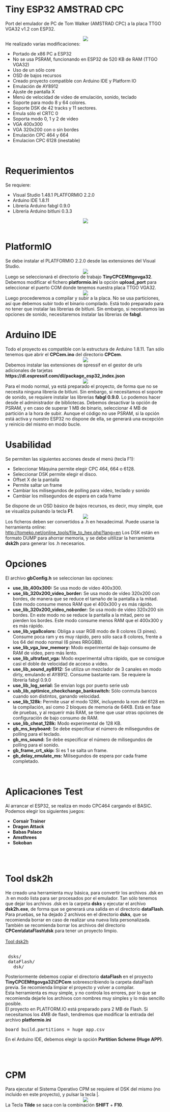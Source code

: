 
# Tiny ESP32 AMSTRAD CPC
Port del emulador de PC de Tom Walker (AMSTRAD CPC) a la placa TTGO VGA32 v1.2 con ESP32.
<br>
<center><img src='https://raw.githubusercontent.com/rpsubc8/ESP32TinyCPC/main/preview/previewCPC464.gif'></center>
He realizado varias modificaciones:
<ul>
 <li>Portado de x86 PC a ESP32</li>
 <li>No se usa PSRAM, funcionando en ESP32 de 520 KB de RAM (TTGO VGA32)</li> 
 <li>Uso de un sólo core</li>
 <li>OSD de bajos recursos</li>
 <li>Creado proyecto compatible con Arduino IDE y Platform IO</li>
 <li>Emulación de AY8912</li>
 <li>Ajuste de pantalla X</li>
 <li>Menú de velocidad de video de emulación, sonido, teclado</li>
 <li>Soporte para modo 8 y 64 colores.</li>
 <li>Soporte DSK de 42 tracks y 11 sectores.</li>
 <li>Emula sólo el CRTC 0</li>
 <li>Soporta modo 0, 1 y 2 de video</li>
 <li>VGA 400x300</li>
 <li>VGA 320x200 con o sin bordes</li>
 <li>Emulación CPC 464 y 664</li>
 <li>Emulacion CPC 6128 (inestable)</li>
</ul> 
  
<br>
<h1>Requerimientos</h1>
Se requiere:
 <ul>
  <li>Visual Studio 1.48.1 PLATFORMIO 2.2.0</li>
  <li>Arduino IDE 1.8.11</li>
  <li>Librería Arduino fabgl 0.9.0</li>
  <li>Librería Arduino bitluni 0.3.3</li>
 </ul>
<center><img src='https://raw.githubusercontent.com/rpsubc8/ESP32TinyCPC/main/preview/ttgovga32v12.jpg'></center> 
<br>
 
 
<h1>PlatformIO</h1>
Se debe instalar el PLATFORMIO 2.2.0 desde las extensiones del Visual Studio.
<center><img src='https://raw.githubusercontent.com/rpsubc8/ESP32TinyCPC/main/preview/previewPlatformIOinstall.gif'></center>
Luego se seleccionará el directorio de trabajo <b>TinyCPCEMttgovga32</b>.
Debemos modificar el fichero <b>platformio.ini</b> la opción <b>upload_port</b> para seleccionar el puerto COM donde tenemos nuestra placa TTGO VGA32.
<center><img src='https://raw.githubusercontent.com/rpsubc8/ESP32TinyCPC/main/preview/previewPlatformIO.gif'></center>
Luego procederemos a compilar y subir a la placa. No se usa particiones, así que debemos subir todo el binario compilado.
Está todo preparado para no tener que instalar las librerias de bitluni. Sin embargo, si necesitamos las opciones de sonido, necesitaremos instalar las librerias de <b>fabgl</b>.


<br>
<h1>Arduino IDE</h1>
Todo el proyecto es compatible con la estructura de Arduino 1.8.11.
Tan sólo tenemos que abrir el <b>CPCem.ino</b> del directorio <b>CPCem</b>.
<center><img src='https://raw.githubusercontent.com/rpsubc8/ESP32TinyCPC/main/preview/previewArduinoIDEpreferences.gif'></center>
Debemos instalar las extensiones de spressif en el gestor de urls adicionales de tarjetas <b>https://dl.espressif.com/dl/package_esp32_index.json</b>
<center><img src='https://raw.githubusercontent.com/rpsubc8/ESP32TinyCPC/main/preview/previewArduinoIDElibrary.gif'></center>
Para el modo normal, ya está preparado el proyecto, de forma que no se necesita ninguna librería de bitluni. Sin embargo, si necesitamos el soporte de sonido, se requiere instalar las librerias <b>fabgl 0.9.0</b>.
Lo podemos hacer desde el administrador de bibliotecas.
Debemos desactivar la opción de PSRAM, y en caso de superar 1 MB de binario, seleccionar 4 MB de partición a la hora de subir. Aunque el código no use PSRAM, si la opción está activa y nuestro ESP32 no dispone de ella, se generará una excepción y reinicio del mismo en modo bucle.



<br>
<h1>Usabilidad</h1>
Se permiten las siguientes acciones desde el menú (tecla F1):
 <ul>
  <li>Seleccionar Máquina permite elegir CPC 464, 664 o 6128.</li>  
  <li>Seleccionar DSK permite elegir el disco.</li>
  <li>Offset X de la pantalla</li>
  <li>Permite saltar un frame</li>
  <li>Cambiar los milisegundos de polling para video, teclado y sonido</li>
  <li>Cambiar los milisegundos de espera en cada frame</li>
 </ul>
 Se dispone de un OSD básico de bajos recursos, es decir, muy simple, que se visualiza pulsando la tecla <b>F1</b>.
 <center><img src='https://raw.githubusercontent.com/rpsubc8/ESP32TinyCPC/main/preview/previewOSD.gif'></center>
 Los ficheros deben ser convertidos a .h en hexadecimal. Puede usarse la herramienta online:<br>
 <a href='http://tomeko.net/online_tools/file_to_hex.php?lang=en'>http://tomeko.net/online_tools/file_to_hex.php?lang=en</a>
 Los DSK están en formato DUMP para ahorrar memoria, y se debe uitilizar la herramienta <b>dsk2h</b> para generar los .h necesarios.
 
 
<br>
<h1>Opciones</h1>
El archivo <b>gbConfig.h</b> se seleccionan las opciones:
<ul>
 <li><b>use_lib_400x300:</b> Se usa modo de vídeo 400x300.</li> 
 <li><b>use_lib_320x200_video_border:</b> Se usa modo de vídeo 320x200 con bordes, de manera que se reduce el tamaño de la pantalla a la mitad. Este modo consume menos RAM que el 400x300 y es más rápido.</li> 
 <li><b>use_lib_320x200_video_noborder:</b> Se usa modo de vídeo 320x200 sin bordes. En este modo no se reduce la pantalla a la mitad, pero se pierden los bordes. Este modo consume menos RAM que el 400x300 y es más rápido.</li>
 <li><b>use_lib_vga8colors:</b> Obliga a usar RGB modo de 8 colores (3 pines). Consume poca ram y es muy rápido, pero sólo saca 8 colores, frente a los 64 del modo normal (6 pines RRGGBB).</li>
 <li><b>use_lib_vga_low_memory:</b> Modo experimental de bajo consumo de RAM de video, pero más lento.</li> 
 <li><b>use_lib_ultrafast_vga:</b> Modo experimental ultra rápido, que se consigue casi el doble de velocidad de acceso a video.</li>
 <li><b>use_lib_sound_ay8912:</b> Se utiliza un mezclador de 3 canales en modo dirty, emulando el AY8912. Consume bastante ram. Se requiere la librería fabgl 0.9.0</li>    
 <li><b>use_lib_log_serial:</b> Se envian logs por puerto serie usb</li>
 <li><b>usb_lib_optimice_checkchange_bankswitch:</b> Sólo conmuta bancos cuando son distintos, ganando velocidad.</li>
 <li><b>use_lib_128k:</b> Permite usar el modo 128K, incluyendo la rom del 6128 en la compilación, así como 2 bloques de memoria de 64KB. Está en fase de pruebas, y al requerir más RAM, se tiene que usar otras opciones de configuración de bajo consumo de RAM.</li>
 <li><b>use_lib_cheat_128k:</b> Modo experimental de 128 KB.</li> 
 <li><b>gb_ms_keyboard:</b> Se debe especificar el número de milisegundos de polling para el teclado.</li>
 <li><b>gb_ms_sound:</b> Se debe especificar el número de milisegundos de polling para el sonido.</li>
 <li><b>gb_frame_crt_skip:</b> Si es 1 se salta un frame.</li>
 <li><b>gb_delay_emulate_ms:</b> Milisegundos de espera por cada frame completado.</li>
</ul>



<br>
<h1>Aplicaciones Test</h1>
Al arrancar el ESP32, se realiza en modo CPC464 cargando el BASIC.
Podemos elegir los siguientes juegos:
<ul>
 <li><b>Corsair Trainer</b></li>
 <li><b>Dragon Attack</b></li>
 <li><b>Babas Palace</b></li>
 <li><b>Amsthrees</b></li>
 <li><b>Sokoban</b></li>
</ul>


<br><br>
<h1>Tool dsk2h</h1>
He creado una herramienta muy básica, para convertir los archivos .dsk en .h en modo lista para ser procesados por el emulador. Tan sólo tenemos que dejar los archivos .dsk en la carpeta <b>dsks</b> y ejecutar el archivo <b>dsk2h.exe</b>, de forma que se generará una salida en el directorio <b>dataFlash</b>. Para pruebas, se ha dejado 2 archivos en el directorio <b>dsks</b>, que se recomienda borrar en caso de realizar una nueva lista personalizada. También se recomienda borrar los archivos del directorio <b>CPCem\dataFlash\dsk</b> para tener un proyecto limpio.<br><br>
<a href='https://github.com/rpsubc8/ESP32TinyCPC/tree/main/tools/dsk2h'>Tool dsk2h</a>
<br><br>
<pre>
 dsks/
 dataFlash/
   dsk/
</pre>
Posteriormente debemos copiar el directorio <b>dataFlash</b> en el proyecto <b>TinyCPCEMttgovga32\CPCem</b> sobreescribiendo la carpeta dataFlash previa. Se recomienda limpiar el proyecto y volver a compilar.<br>
Esta herramienta es muy simple, y no controla los errores, por lo que se recomienda dejarle los archivos con nombres muy simples y lo más sencillo posible.<br>
El proyecto en PLATFORM.IO está preparado para 2 MB de Flash. Si necesitamos los 4MB de flash, tendremos que modificar la entrada del archivo <b>platformio.ini</b>
<pre>board_build.partitions = huge_app.csv</pre>
En el Arduino IDE, debemos elegir la opción <b>Partition Scheme (Huge APP)</b>.

<br><br>
<h1>CPM</h1>
Para ejecutar el Sistema Operativo CPM se requiere el DSK del mismo (no incluido en este proyecto), y pulsar la tecla |.<br>
<center><img src='https://raw.githubusercontent.com/rpsubc8/ESP32TinyCPC/main/preview/previewCPM.gif'></center>
La Tecla <b>Tilde</b> se saca con la combinación <b>SHIFT</b> + <b>F10</b>.

